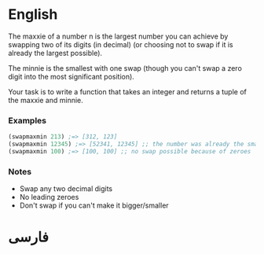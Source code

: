 # English
The maxxie of a number n is the largest number you can achieve by swapping two of its digits (in decimal) (or choosing not to swap if it is already the largest possible). 

The minnie is the smallest with one swap (though you can't swap a zero digit into the most significant position).

Your task is to write a function that takes an integer and returns a tuple of the maxxie and minnie.

### Examples
```clj
(swapmaxmin 213) ;=> [312, 123]
(swapmaxmin 12345) ;=> [52341, 12345] ;; the number was already the smallest
(swapmaxmin 100) ;=> [100, 100] ;; no swap possible because of zeroes
```

### Notes
- Swap any two decimal digits
- No leading zeroes
- Don't swap if you can't make it bigger/smaller


# فارسی